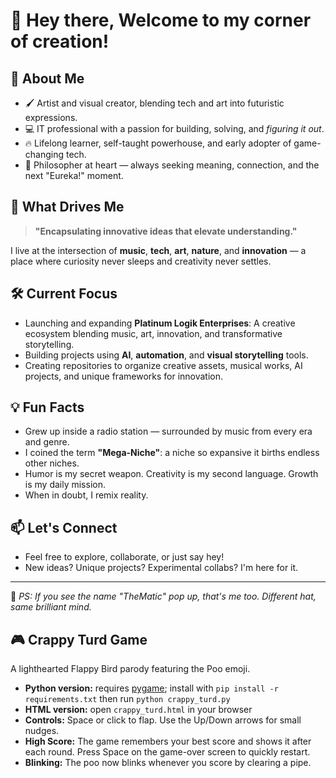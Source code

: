 # 👋 Hey there, Welcome to my corner of creation!

## 🎯 About Me
- 🖌️ Artist and visual creator, blending tech and art into futuristic expressions.
- 💻 IT professional with a passion for building, solving, and *figuring it out*.
- 🔥 Lifelong learner, self-taught powerhouse, and early adopter of game-changing tech.
- 🤔 Philosopher at heart — always seeking meaning, connection, and the next "Eureka!" moment.

## 🌟 What Drives Me
> **"Encapsulating innovative ideas that elevate understanding."**

I live at the intersection of **music**, **tech**, **art**, **nature**, and **innovation** — a place where curiosity never sleeps and creativity never settles.

## 🛠️ Current Focus
- Launching and expanding **Platinum Logik Enterprises**: A creative ecosystem blending music, art, innovation, and transformative storytelling.
- Building projects using **AI**, **automation**, and **visual storytelling** tools.
- Creating repositories to organize creative assets, musical works, AI projects, and unique frameworks for innovation.

## 💡 Fun Facts
- Grew up inside a radio station — surrounded by music from every era and genre.
- I coined the term **"Mega-Niche"**: a niche so expansive it births endless other niches.
- Humor is my secret weapon. Creativity is my second language. Growth is my daily mission.
- When in doubt, I remix reality.

## 📫 Let's Connect
- Feel free to explore, collaborate, or just say hey!
- New ideas? Unique projects? Experimental collabs? I'm here for it.

---

🔔 _PS: If you see the name "TheMatic" pop up, that's me too. Different hat, same brilliant mind._

## 🎮 Crappy Turd Game
A lighthearted Flappy Bird parody featuring the Poo emoji.

- **Python version:** requires [pygame](https://www.pygame.org/); install with `pip install -r requirements.txt` then run `python crappy_turd.py`
- **HTML version:** open `crappy_turd.html` in your browser
- **Controls:** Space or click to flap. Use the Up/Down arrows for small nudges.
- **High Score:** The game remembers your best score and shows it after each round. Press Space on the game-over screen to quickly restart.
- **Blinking:** The poo now blinks whenever you score by clearing a pipe.
